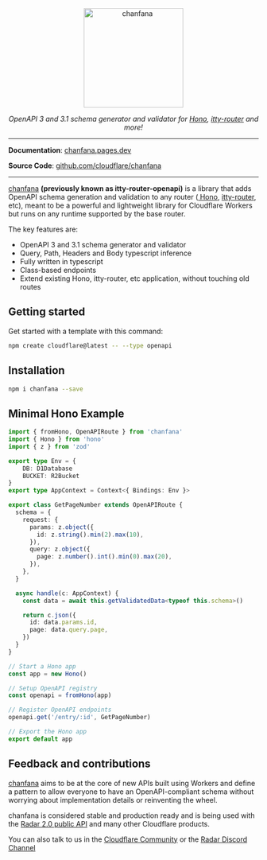 <div align="center">
  <a href="https://chanfana.pages.dev/">
    <img src="https://raw.githubusercontent.com/cloudflare/chanfana/refs/heads/main/docs/images/logo.png" width="auto" height="200" alt="chanfana"/>
  </a>
</div>


<p align="center">
    <em>OpenAPI 3 and 3.1 schema generator and validator for <a href="https://github.com/honojs/hono" target="_blank">Hono</a>, <a href="https://github.com/kwhitley/itty-router" target="_blank">itty-router</a> and more!</em>
</p>

<hr />

**Documentation**: <a href="https://chanfana.pages.dev/">chanfana.pages.dev</a>

**Source Code**: <a href="https://github.com/cloudflare/chanfana/">github.com/cloudflare/chanfana</a>

<hr />

[chanfana](https://github.com/cloudflare/chanfana) **(previously known as itty-router-openapi)** is a library that adds
OpenAPI schema generation and validation to any router (<a href="https://github.com/honojs/hono" target="_blank">
Hono</a>, <a href="https://github.com/kwhitley/itty-router" target="_blank">itty-router</a>, etc), meant to be a
powerful and lightweight
library for Cloudflare Workers but runs on any runtime supported by the base router.

The key features are:

- OpenAPI 3 and 3.1 schema generator and validator
- Query, Path, Headers and Body typescript inference
- Fully written in typescript
- Class-based endpoints
- Extend existing Hono, itty-router, etc application, without touching old routes

## Getting started

Get started with a template with this command:

```bash
npm create cloudflare@latest -- --type openapi
```

## Installation

```bash
npm i chanfana --save
```

## Minimal Hono Example

```ts
import { fromHono, OpenAPIRoute } from 'chanfana'
import { Hono } from 'hono'
import { z } from 'zod'

export type Env = {
    DB: D1Database
    BUCKET: R2Bucket
}
export type AppContext = Context<{ Bindings: Env }>

export class GetPageNumber extends OpenAPIRoute {
  schema = {
    request: {
      params: z.object({
        id: z.string().min(2).max(10),
      }),
      query: z.object({
        page: z.number().int().min(0).max(20),
      }),
    },
  }

  async handle(c: AppContext) {
    const data = await this.getValidatedData<typeof this.schema>()

    return c.json({
      id: data.params.id,
      page: data.query.page,
    })
  }
}

// Start a Hono app
const app = new Hono()

// Setup OpenAPI registry
const openapi = fromHono(app)

// Register OpenAPI endpoints
openapi.get('/entry/:id', GetPageNumber)

// Export the Hono app
export default app
```

## Feedback and contributions

[chanfana](https://github.com/cloudflare/chanfana) aims to be at the core of new APIs built using
Workers and define a pattern to allow everyone to
have an OpenAPI-compliant schema without worrying about implementation details or reinventing the wheel.

chanfana is considered stable and production ready and is being used with
the [Radar 2.0 public API](https://developers.cloudflare.com/radar/) and many other Cloudflare products.

You can also talk to us in the [Cloudflare Community](https://community.cloudflare.com/) or
the [Radar Discord Channel](https://discord.com/channels/595317990191398933/1035553707116478495)
